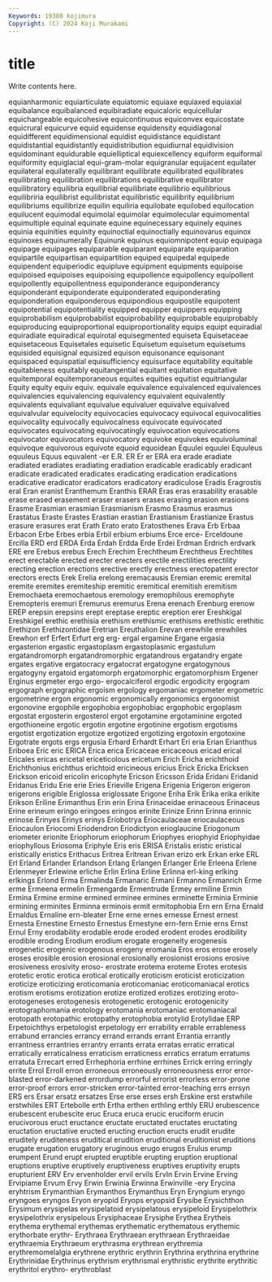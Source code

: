 ```yaml
---
Keywords: 19380 kojimura
Copyright: (C) 2024 Koji Murakami
---
```


# title

Write contents here.




equianharmonic equiarticulate equiatomic equiaxe equiaxed equiaxial equibalance equibalanced equibiradiate equicaloric
equicellular equichangeable equicohesive equicontinuous equiconvex equicostate equicrural equicurve equid equidense
equidensity equidiagonal equidifferent equidimensional equidist equidistance equidistant equidistantial equidistantly equidistribution
equidiurnal equidivision equidominant equidurable equielliptical equiexcellency equiform equiformal equiformity equiglacial
equi-gram-molar equigranular equijacent equilater equilateral equilaterally equilibrant equilibrate equilibrated equilibrates
equilibrating equilibration equilibrations equilibrative equilibrator equilibratory equilibria equilibrial equilibriate equilibrio
equilibrious equilibriria equilibrist equilibristat equilibristic equilibrity equilibrium equilibriums equilibrize equilin
equiliria equilobate equilobed equilocation equilucent equimodal equimolal equimolar equimolecular equimomental
equimultiple equinal equinate equine equinecessary equinely equines equinia equinities equinity
equinoctial equinoctially equinovarus equinox equinoxes equinumerally Equinunk equinus equiomnipotent equip
equipaga equipage equipages equiparable equiparant equiparate equiparation equipartile equipartisan equipartition
equiped equipedal equipede equipendent equiperiodic equipluve equipment equipments equipoise equipoised
equipoises equipoising equipollence equipollency equipollent equipollently equipollentness equiponderance equiponderancy equiponderant
equiponderate equiponderated equiponderating equiponderation equiponderous equipondious equipostile equipotent equipotential equipotentiality
equipped equipper equippers equipping equiprobabilism equiprobabilist equiprobability equiprobable equiprobably equiproducing
equiproportional equiproportionality equips equipt equiradial equiradiate equiradical equirotal equisegmented equiseta
Equisetaceae equisetaceous Equisetales equisetic Equisetum equisetum equisetums equisided equisignal equisized
equison equisonance equisonant equispaced equispatial equisufficiency equisurface equitability equitable equitableness
equitably equitangential equitant equitation equitative equitemporal equitemporaneous equites equities equitist
equitriangular Equity equity equiv equiv. equivale equivalence equivalenced equivalences equivalencies
equivalencing equivalency equivalent equivalently equivalents equivaliant equivalue equivaluer equivalve equivalved
equivalvular equivelocity equivocacies equivocacy equivocal equivocalities equivocality equivocally equivocalness equivocate
equivocated equivocates equivocating equivocatingly equivocation equivocations equivocator equivocators equivocatory equivoke
equivokes equivoluminal equivoque equivorous equivote equoid equoidean Equulei equulei Equuleus
equuleus Equus equvalent -er E.R. ER Er er ERA era
erade eradiate eradiated eradiates eradiating eradiation eradicable eradicably eradicant eradicate
eradicated eradicates eradicating eradication eradications eradicative eradicator eradicators eradicatory eradiculose
Eradis Eragrostis eral Eran eranist Eranthemum Eranthis ERAR Eras eras
erasability erasable erase erased erasement eraser erasers erases erasing erasion
erasions Erasme Erasmian erasmian Erasmianism Erasmo Erasmus erasmus Erastatus Eraste
Erastes Erastian erastian Erastianism Erastianize Erastus erasure erasures erat Erath
Erato erato Eratosthenes Erava Erb Erbaa Erbacon Erbe Erbes erbia
Erbil erbium erbiums Erce erce- Erceldoune Ercilla ERD erd ERDA
Erda Erdah Erdda Erde Erdei Erdman Erdrich erdvark ERE ere
Erebus erebus Erech Erechim Erechtheum Erechtheus Erechtites erect erectable erected
erecter erecters erectile erectilities erectility erecting erection erections erective erectly
erectness erectopatent erector erectors erects Erek Erelia erelong eremacausis Eremian
eremic eremital eremite eremites eremiteship eremitic eremitical eremitish eremitism Eremochaeta
eremochaetous eremology eremophilous eremophyte Eremopteris eremuri Eremurus eremurus Erena erenach
Erenburg erenow EREP erepsin erepsins erept ereptase ereptic ereption erer
Ereshkigal Ereshkigel erethic erethisia erethism erethismic erethisms erethistic erethitic Erethizon
Erethizontidae Eretrian Ereuthalion Erevan erewhile erewhiles Erewhon erf Erfert Erfurt
erg erg- ergal ergamine Ergane ergasia ergasterion ergastic ergastoplasm ergastoplasmic
ergastulum ergatandromorph ergatandromorphic ergatandrous ergatandry ergate ergates ergative ergatocracy ergatocrat
ergatogyne ergatogynous ergatogyny ergatoid ergatomorph ergatomorphic ergatomorphism Ergener Erginus ergmeter
ergo ergo- ergocalciferol ergodic ergodicity ergogram ergograph ergographic ergoism ergology
ergomaniac ergometer ergometric ergometrine ergon ergonomic ergonomically ergonomics ergonomist ergonovine
ergophile ergophobia ergophobiac ergophobic ergoplasm ergostat ergosterin ergosterol ergot ergotamine
ergotaminine ergoted ergothioneine ergotic ergotin ergotine ergotinine ergotism ergotisms ergotist
ergotization ergotize ergotized ergotizing ergotoxin ergotoxine Ergotrate ergots ergs ergusia
Erhard Erhardt Erhart Eri eria Erian Erianthus Eriboea Eric eric
ERICA Erica erica Ericaceae ericaceous ericad erical Ericales ericas ericetal
ericeticolous ericetum Erich Ericha erichthoid Erichthonius erichthus erichtoid ericineous ericius
Erick Ericka Ericksen Erickson ericoid ericolin ericophyte Ericson Ericsson Erida
Eridani Eridanid Eridanus Eridu Erie erie Eries Erieville Erigena Erigenia
Erigeron erigeron erigerons erigible Eriglossa eriglossate Erigone Eriha Erik Erika
erika erikite Erikson Eriline Erimanthus Erin erin Erina Erinaceidae erinaceous
Erinaceus Erine erineum eringo eringoes eringos erinite Erinize Erinn Erinna
erinnic erinose Erinyes Erinys erinys Eriobotrya Eriocaulaceae eriocaulaceous Eriocaulon Eriocomi
Eriodendron Eriodictyon erioglaucine Eriogonum eriometer erionite Eriophorum eriophorum Eriophyes eriophyid
Eriophyidae eriophyllous Eriosoma Eriphyle Eris eris ERISA Eristalis eristic eristical
eristically eristics Erithacus Eritrea Eritrean Erivan erizo erk Erkan erke
ERL Erl Erland Erlander Erlandson Erlang Erlangen Erlanger Erle Erleena
Erlene Erlenmeyer Erlewine erliche Erlin Erlina Erline Erlinna erl-king erlking
erlkings Erlond Erma Ermalinda Ermanaric Ermani Ermanno Ermanrich Erme erme
Ermeena ermelin Ermengarde Ermentrude Ermey ermiline Ermin Ermina Ermine ermine
ermined erminee ermines erminette Erminia Erminie ermining erminites Erminna erminois
ermit ermitophobia Ern ern Erna Ernald Ernaldus Ernaline ern-bleater Erne
erne ernes ernesse Ernest ernest Ernesta Ernestine Ernesto Ernestus Ernestyne
ern-fern Ernie erns Ernst Ernul Erny erodability erodable erode eroded
erodent erodes erodibility erodible eroding Erodium erodium erogate erogeneity erogenesis
erogenetic erogenic erogenous erogeny eromania Eros eros erose erosely eroses
erosible erosion erosional erosionally erosionist erosions erosive erosiveness erosivity eroso-
erostrate erotema eroteme Erotes erotesis erotetic erotic erotica erotical erotically
eroticism eroticist eroticization eroticize eroticizing eroticomania eroticomaniac eroticomaniacal erotics erotism
erotisms erotization erotize erotized erotizes erotizing eroto- erotogeneses erotogenesis erotogenetic
erotogenic erotogenicity erotographomania erotology erotomania erotomaniac erotomaniacal erotopath erotopathic erotopathy
erotophobia erotylid Erotylidae ERP Erpetoichthys erpetologist erpetology err errability errable
errableness errabund errancies errancy errand errands errant Errantia errantly errantness
errantries errantry errants errata erratas erratic erratical erratically erraticalness erraticism
erraticness erratics erratum erratums erratuta Errecart erred Errhephoria errhine errhines
Errick erring erringly errite Errol Erroll erron erroneous erroneously erroneousness
error error-blasted error-darkened errordump errorful errorist errorless error-prone error-proof errors
error-stricken error-tainted error-teaching errs errsyn ERS ers Ersar ersatz ersatzes
Erse erse erses ersh Erskine erst erstwhile erstwhiles ERT Ertebolle
erth Ertha erthen erthling erthly ERU erubescence erubescent erubescite eruc
Eruca eruca erucic eruciform erucin erucivorous eruct eructance eructate eructated
eructates eructating eructation eructative eructed eructing eruction eructs erudit erudite
eruditely eruditeness eruditical erudition eruditional eruditionist eruditions erugate erugation erugatory
eruginous erugo erugos Erulus erump erumpent Erund erupt erupted eruptible
erupting eruption eruptional eruptions eruptive eruptively eruptiveness eruptives eruptivity erupts
erupturient ERV Erv ervenholder ervil ervils ErvIn Ervin Ervine Erving
Ervipiame Ervum Ervy Erwin Erwinia Erwinna Erwinville -ery Erycina eryhtrism
Erymanthian Erymanthos Erymanthus Eryn Eryngium eryngo eryngoes eryngos Eryon eryopid
Eryops eryopsid Erysibe Erysichthon Erysimum erysipelas erysipelatoid erysipelatous erysipeloid Erysipelothrix
erysipelothrix erysipelous Erysiphaceae Erysiphe Erythea Erytheis erythema erythemal erythemas erythematic
erythematous erythemic erythorbate erythr- Erythraea Erythraean erythraean Erythraeidae erythraemia Erythraeum
erythrasma erythrean erythremia erythremomelalgia erythrene erythric erythrin Erythrina erythrina erythrine
Erythrinidae Erythrinus erythrism erythrismal erythristic erythrite erythritic erythritol erythro- erythroblast
